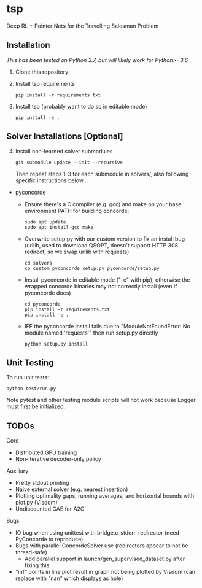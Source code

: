 # tsp
Deep RL + Pointer Nets for the Travelling Salesman Problem

## Installation
_This has been tested on Python 3.7, but will likely work for Python>=3.6_

1. Clone this repository

2. Install tsp requirements

    ```
    pip install -r requirements.txt
    ```

3. Install tsp (probably want to do so in editable mode)

    ```
    pip install -e .
    ```


## Solver Installations [Optional]

4. Install non-learned solver submodules

    ```
    git submodule update --init --recursive
    ```
    
    Then repeat steps 1-3 for each submodule in solvers/, also following specific instructions below...

- pyconcorde 
    - Ensure there's a C compiler (e.g. gcc) and make on your base environment PATH for building concorde:

        ```
        sudo apt update
        sudo apt install gcc make
        ```

    - Overwrite setup.py with our custom version to fix an install bug (urllib, used to download QSOPT, doesn't support HTTP 308 redirect; so we swap urllib with requests)

        ```
        cd solvers
        cp custom_pyconcorde_setup.py pyconcorde/setup.py
        ```
    
    - Install pyconcorde in editable mode ("-e" with pip), otherwise the wrapped concorde binaries may not correctly install (even if pyconcorde does)

        ```
        cd pyconcorde
        pip install -r requirements.txt
        pip install -e .
        ```

    - IFF the pyconcorde install fails due to "ModuleNotFoundError: No module named 'requests'" then run setup.py directly

        ```
        python setup.py install
        ```



## Unit Testing
To run unit tests:
```
python test/run.py
```

Note pytest and other testing module scripts will not work because Logger must first be initialized.

## TODOs
Core
- Distributed GPU training
- Non-iterative decoder-only policy

Auxiliary
- Pretty stdout printing
- Naive external solver (e.g. nearest insertion)
- Plotting optimality gaps, running averages, and horizontal bounds with plot.py (Visdom)
- Undiscounted GAE for A2C

Bugs
- IO bug when using unittest with bridge.c_stderr_redirector (need PyConcorde to reproduce)
- Bugs with parallel ConcordeSolver use (redirectors appear to not be thread-safe)
    - Add parallel support in launch/gen_supervised_dataset.py after fixing this
- "inf" points in line plot result in graph not being plotted by Visdom (can replace with "nan" which displays as hole)

